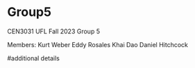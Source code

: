 # Group5
CEN3031 UFL Fall 2023
Group 5

Members:
Kurt Weber
Eddy Rosales
Khai Dao
Daniel Hitchcock

#additional details
